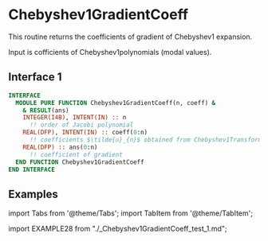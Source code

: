 # Chebyshev1GradientCoeff

This routine returns the coefficients of gradient of Chebyshev1 expansion.

Input is cofficients of Chebyshev1polynomials (modal values).

## Interface 1

```fortran
INTERFACE
  MODULE PURE FUNCTION Chebyshev1GradientCoeff(n, coeff) &
    & RESULT(ans)
    INTEGER(I4B), INTENT(IN) :: n
      !! order of Jacobi polynomial
    REAL(DFP), INTENT(IN) :: coeff(0:n)
      !! coefficients $\tilde{u}_{n}$ obtained from Chebyshev1Transform
    REAL(DFP) :: ans(0:n)
      !! coefficient of gradient
  END FUNCTION Chebyshev1GradientCoeff
END INTERFACE
```

## Examples

import Tabs from '@theme/Tabs';
import TabItem from '@theme/TabItem';

<Tabs>
<TabItem value="example" label="️܀ See example">

import EXAMPLE28 from "./_Chebyshev1GradientCoeff_test_1.md";

<EXAMPLE28 />

</TabItem>

<TabItem value="close" label="↢ " default>

</TabItem>
</Tabs>
